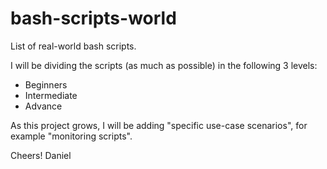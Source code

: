 # bash-scripts-world
List of real-world bash scripts.

I will be dividing the scripts (as much as possible) in the following 3 levels:
  - Beginners
  - Intermediate
  - Advance

As this project grows, I will be adding "specific use-case scenarios", for example "monitoring scripts".

Cheers!
Daniel

